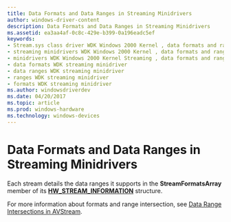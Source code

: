 ```yaml
---
title: Data Formats and Data Ranges in Streaming Minidrivers
author: windows-driver-content
description: Data Formats and Data Ranges in Streaming Minidrivers
ms.assetid: ea3aa4af-0c8c-429e-b399-0a196eadc5ef
keywords:
- Stream.sys class driver WDK Windows 2000 Kernel , data formats and ranges
- streaming minidrivers WDK Windows 2000 Kernel , data formats and ranges
- minidrivers WDK Windows 2000 Kernel Streaming , data formats and ranges
- data formats WDK streaming minidriver
- data ranges WDK streaming minidriver
- ranges WDK streaming minidriver
- formats WDK streaming minidriver
ms.author: windowsdriverdev
ms.date: 04/20/2017
ms.topic: article
ms.prod: windows-hardware
ms.technology: windows-devices
---
```


# Data Formats and Data Ranges in Streaming Minidrivers





Each stream details the data ranges it supports in the **StreamFormatsArray** member of its [**HW\_STREAM\_INFORMATION**](https://msdn.microsoft.com/library/windows/hardware/ff559692) structure.

For more information about formats and range intersection, see [Data Range Intersections in AVStream](data-range-intersections-in-avstream.md).

 

 




